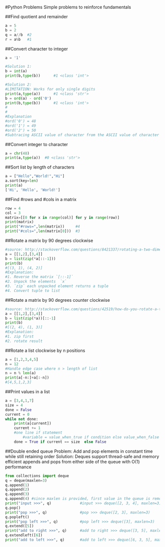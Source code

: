 #Python Problems
Simple problems to reinforce fundamentals

##Find quotient and remainder
```python
a = 5
b = 2
q = a//b  #2
r = a%b   #1
```

##Convert character to integer
```python
a = '1'

#Solution 1:
b = int(a)
print(b,type(b))      #1 <class 'int'>

#Solution 2:
#LIMITATION: Works for only single digits
print(a,type(a))      #1 <class 'str'>
b = ord(a) - ord('0') 
print(b,type(b))      #1 <class 'int'>
#
#
#Explanation
#ord('0') = 48
#ord('1') = 49
#ord('2') = 50
#Subtracing ASCII value of character from the ASCII value of character 0 returns the difference - AKA result as int
````
##Convert integer to character
````python
a = chr(48)
print(a,type(a))  #0 <class 'str'>
````


##Sort list by length of characters
````python
a = ["Hello","World!","Hi"]
a.sort(key=len)
print(a)
['Hi', 'Hello', 'World!']
````

##Find #rows and #cols in a matrix
````python
row = 4
col = 3
matrix=[[0 for x in range(col)] for y in range(row)]
print(matrix)
print("#rows=",len(matrix))     #4
print("#cols=",len(matrix[0]))  #3
````


##Rotate a matrix by 90 degrees clockwise
````python
#source: http://stackoverflow.com/questions/8421337/rotating-a-two-dimensional-array-in-python
a = [[1,2],[3,4]]
b = list(zip(*a[::-1]))
print(b)
#[(3, 1), (4, 2)]
#Explanation:
#1. Reverse the matrix `[::-1]`
#2. Unpack the elements  `x` 
#3. `zip` each unpacked element returns a tuple
#4. Convert tuple to list
````

##Rotate a matrix by 90 degrees counter clockwise
````python
#source: http://stackoverflow.com/questions/42519/how-do-you-rotate-a-two-dimensional-array?lq=1
a = [[1,2],[3,4]]
b = list(zip(*a))[::-1]
print(b)
#[(2, 4), (1, 3)]
#Explanation:
#1. zip first 
#2. rotate result
````

##Rotate a list clockwise by n positions
````python
a = [1,2,3,4,5]
n = 12
#Handle edge case where n > length of list
n = n % len(a)
print(a[-n:]+a[:-n])
#[4,5,1,2,3]
````

##Print values in a list
````python
a = [3,4,1,7]
size = 4
done = False
current = 0
while not done:
	print(a[current])
	current += 1
	#one line if statement
        #variable = value_when_true if condition else value_when_false
	done = True if current == size  else False
````

##Double ended queue
Problem: Add and pop elements in constant time while still retaining order
Solution: Deques support thread-safe and memory efficient appends and pops from either side of the queue 
with O(1) performance
```python
from collections import deque
q = deque(maxlen=3)
q.append(1)
q.append(2)
q.append(3)
q.append(4) #since maxlen is provided, first value in the queue is removed!
print("input >>>", q)             #input >>> deque([2, 3, 4], maxlen=3)
q.pop()
print("pop >>>", q)               #pop >>> deque([2, 3], maxlen=3) 
q.popleft()
print("pop left >>>", q)          #pop left >>> deque([3], maxlen=3)
q.extend([5])
print("add to right >>>", q)      #add to right >>> deque([3, 5], maxlen=3)
q.extendleft([6])
print("add to left >>>", q)       #add to left >>> deque([6, 3, 5], maxlen=3)

````

